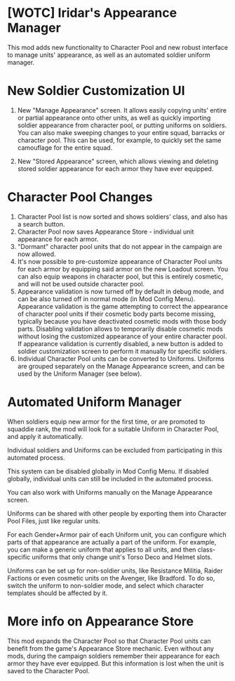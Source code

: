 # [WOTC] Iridar's Appearance Manager

This mod adds new functionality to Character Pool and new robust interface to manage units' appearance, as well as an automated soldier uniform manager.

# New Soldier Customization UI

1. New "Manage Appearance" screen. It allows easily copying units' entire or partial appearance onto other units, as well as quickly importing soldier appearance from character pool, or putting uniforms on soldiers. 
You can also make sweeping changes to your entire squad, barracks or character pool. This can be used, for example, to quickly set the same camouflage for the entire squad.

2. New "Stored Appearance" screen, which allows viewing and deleting stored soldier appearance for each armor they have ever equipped.

# Character Pool Changes

1. Character Pool list is now sorted and shows soldiers' class, and also has a search button.
2. Character Pool now saves Appearance Store - individual unit appearance for each armor.
3. "Dormant" character pool units that do not appear in the campaign are now allowed.
4. It's now possible to pre-customize appearance of Character Pool units for each armor by equipping said armor on the new Loadout screen. You can also equip weapons in character pool, but this is entirely cosmetic, and will not be used outside character pool.
5. Appearance validation is now turned off by default in debug mode, and can be also turned off in normal mode (in Mod Config Menu). Appearance validation is the game attempting to correct the appearance of character pool units if their cosmetic body parts become missing, typically because you have deactivated cosmetic mods with those body parts. Disabling validation allows to temporarily disable cosmetic mods without losing the customized appearance of your entire character pool. If appearance validation is currently disabled, a new button is added to soldier customization screen to perform it manually for specific soldiers.
6. Individual Character Pool units can be converted to Uniforms. Uniforms are grouped separately on the Manage Appearance screen, and can be used by the Uniform Manager (see below).

# Automated Uniform Manager

When soldiers equip new armor for the first time, or are promoted to squaddie rank, the mod will look for a suitable Uniform in Character Pool, and apply it automatically. 

Individual soldiers and Uniforms can be excluded from participating in this automated process.

This system can be disabled globally in Mod Config Menu. If disabled globally, individual units can still be included in the automated process.

You can also work with Uniforms manually on the Manage Appearance screen.

Uniforms can be shared with other people by exporting them into Character Pool Files, just like regular units.

For each Gender+Armor pair of each Uniform unit, you can configure which parts of that appearance are actually a part of the uniform. For example, you can make a generic uniform that applies to all units, and then class-specific uniforms that only change unit's Torso Deco and Helmet slots.

Uniforms can be set up for non-soldier units, like Resistance Militia, Raider Factions or even cosmetic units on the Avenger, like Bradford. To do so, switch the uniform to non-soldier mode, and select which character templates should be affected by it.

# More info on Appearance Store

This mod expands the Character Pool so that Character Pool units can benefit from the game's Appearance Store mechanic.
Even without any mods, during the campaign soldiers remember their appearance for each armor they have ever equipped. 
But this information is lost when the unit is saved to the Character Pool.
